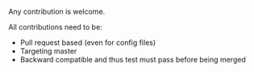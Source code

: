 Any contribution is welcome.

All contributions need to be:
- Pull request based (even for config files)
- Targeting master
- Backward compatible and thus test must pass before being merged